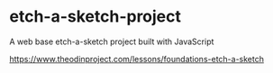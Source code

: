 # etch-a-sketch-project
A web base etch-a-sketch project built with JavaScript

https://www.theodinproject.com/lessons/foundations-etch-a-sketch
